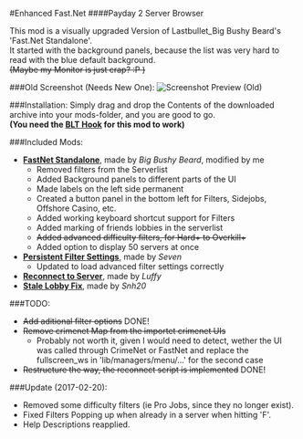 #Enhanced Fast.Net
####Payday 2 Server Browser
  
This mod is a visually upgraded Version of Lastbullet_Big Bushy Beard's 'Fast.Net Standalone'.  
It started with the background panels, because the list was very hard to read with the blue default background.  
~~(Maybe my Monitor is just crap?  :P )~~
  
###Old Screenshot (Needs New One):
![Screenshot Preview (Old)](http://www.imghost.eu/images/2016/02/18/EnhancedFast.Net.jpg)
  
###Installation:
   Simply drag and drop the Contents of the downloaded archive into your mods-folder, and you are good to go.  
   __(You need the [BLT Hook](http://paydaymods.com/download/) for this mod to work)__
  
###Included Mods:
- __[FastNet Standalone](http://paydaymods.com/mods/79/fastnetstand)__, made by _Big Bushy Beard_, modified by me
	- Removed filters from the Serverlist
	- Added Background panels to different parts of the UI
	- Made labels on the left side permanent
	- Created a button panel in the bottom left for Filters, Sidejobs, Offshore Casino, etc.
	- Added working keyboard shortcut support for Filters
	- Added marking of friends lobbies in the serverlist
	- ~~Added advanced difficulty filters, for Hard+ to Overkill+~~
	- Added option to display 50 servers at once
- __[Persistent Filter Settings](https://steamcommunity.com/app/218620/discussions/15/46476691291148659/)__, made by _Seven_
	- Updated to load advanced filter settings correctly
- __[Reconnect to Server](http://forums.lastbullet.net/mydownloads.php?action=view_down&did=13546)__, made by _Luffy_
- __[Stale Lobby Fix](http://paydaymods.com/mods/277/stalelobbycontractfix)__, made by _Snh20_
  
###TODO:
- ~~Add aditional filter options~~ DONE!
- ~~Remove crimenet Map from the importet crimenet UIs~~
	- Probably not worth it, given I would need to detect, wether the UI was called through CrimeNet or FastNet and replace the fullscreen_ws in 'lib/managers/menu/...' for the second case
- ~~Restructure the way, the reconnect script is implemented~~ DONE!

###Update (2017-02-20):
- Removed some difficulty filters (ie Pro Jobs, since they no longer exist).
- Fixed Filters Popping up when already in a server when hitting 'F'.
- Help Descriptions reapplied.
